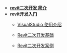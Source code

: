 - [**revit二次开发 简介**](/README.md)
- **revit开发入门**
  - [VisualStudio 使用介绍](/revit开发入门\VisualStudio使用介绍.md)
  - [Revit二次开发基础](/revit开发入门\开发入门.md)
  
  - [Revit二次开发案例 ](/revit开发入门\开发案例.md)

 
